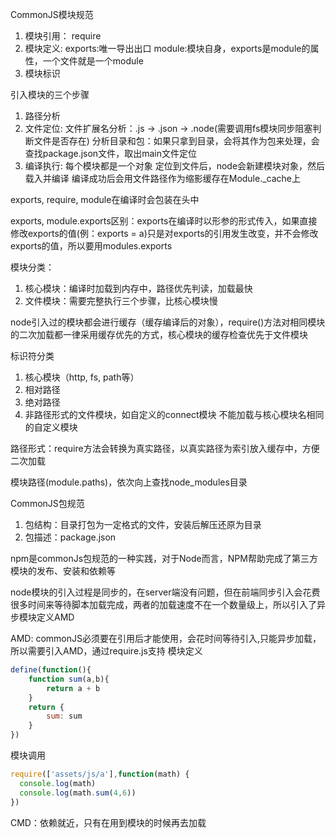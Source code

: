 CommonJS模块规范
1. 模块引用：
  require
2. 模块定义:
  exports:唯一导出出口
  module:模块自身，exports是module的属性，一个文件就是一个module
3. 模块标识

引入模块的三个步骤
1. 路径分析
2. 文件定位:
文件扩展名分析：.js -> .json -> .node(需要调用fs模块同步阻塞判断文件是否存在)
分析目录和包：如果只拿到目录，会将其作为包来处理，会查找package.json文件，取出main文件定位
3. 编译执行:
每个模块都是一个对象
定位到文件后，node会新建模块对象，然后载入并编译
编译成功后会用文件路径作为缩影缓存在Module._cache上

exports, require, module在编译时会包装在头中

exports, module.exports区别：exports在编译时以形参的形式传入，如果直接修改exports的值(例：exports = a)只是对exports的引用发生改变，并不会修改exports的值，所以要用modules.exports




模块分类：
1. 核心模块：编译时加载到内存中，路径优先判读，加载最快
2. 文件模块：需要完整执行三个步骤，比核心模块慢

node引入过的模块都会进行缓存（缓存编译后的对象），require()方法对相同模块的二次加载都一律采用缓存优先的方式，核心模块的缓存检查优先于文件模块

标识符分类
1. 核心模块（http, fs, path等）
2. 相对路径
3. 绝对路径
4. 非路径形式的文件模块，如自定义的connect模块
不能加载与核心模块名相同的自定义模块

路径形式：require方法会转换为真实路径，以真实路径为索引放入缓存中，方便二次加载


模块路径(module.paths)，依次向上查找node_modules目录



CommonJS包规范
1. 包结构：目录打包为一定格式的文件，安装后解压还原为目录
2. 包描述：package.json

npm是commonJs包规范的一种实践，对于Node而言，NPM帮助完成了第三方模块的发布、安装和依赖等

node模块的引入过程是同步的，在server端没有问题，但在前端同步引入会花费很多时间来等待脚本加载完成，两者的加载速度不在一个数量级上，所以引入了异步模块定义AMD

AMD: commonJS必须要在引用后才能使用，会花时间等待引入,只能异步加载，所以需要引入AMD，通过require.js支持
模块定义
```javascript
define(function(){
    function sum(a,b){
    	return a + b
    }
    return {
    	sum: sum
    }
})
```
模块调用
```javascript
require(['assets/js/a'],function(math) {
  console.log(math)
  console.log(math.sum(4,6))
})
```

CMD：依赖就近，只有在用到模块的时候再去加载